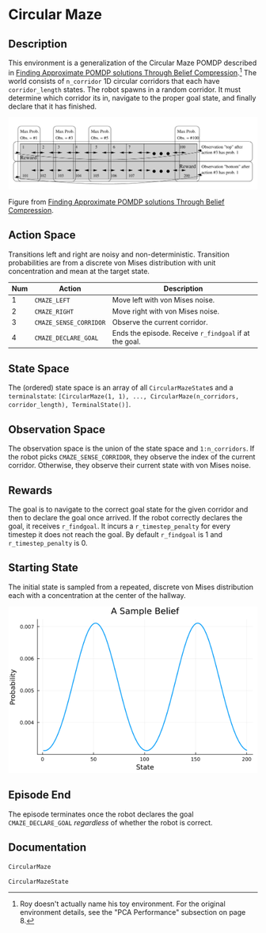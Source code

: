 # Circular Maze

## Description 

This environment is a generalization of the Circular Maze POMDP described in [Finding Approximate POMDP solutions Through Belief Compression](https://arxiv.org/abs/1107.0053).[^1] The world consists of `n_corridor` 1D circular corridors that each have `corridor_length` states. The robot spawns in a random corridor. It must determine which corridor its in, navigate to the proper goal state, and finally declare that it has finished.

![](./assets/maze.png)

Figure from [Finding Approximate POMDP solutions Through Belief Compression](https://arxiv.org/abs/1107.0053).

[^1]: Roy doesn't actually name his toy environment. For the original environment details, see the "PCA Performance" subsection on page 8.

## Action Space

Transitions left and right are noisy and non-deterministic. Transition probabilities are from a discrete von Mises distribution with unit concentration and mean at the target state. 

| Num | Action                 | Description                                            |
|-----|------------------------|--------------------------------------------------------|
| 1   | `CMAZE_LEFT`           | Move left with von Mises noise.                        |
| 2   | `CMAZE_RIGHT`          | Move right with von Mises noise.                       |
| 3   | `CMAZE_SENSE_CORRIDOR` | Observe the current corridor.                          |
| 4   | `CMAZE_DECLARE_GOAL`   | Ends the episode. Receive `r_findgoal` if at the goal. |

## State Space

The (ordered) state space is an array of all `CircularMazeState`s and a `terminalstate`: `[CircularMaze(1, 1), ..., CircularMaze(n_corridors, corridor_length), TerminalState()]`.

## Observation Space

The observation space is the union of the state space and `1:n_corridors`. If the robot picks `CMAZE_SENSE_CORRIDOR`, they observe the index of the current corridor. Otherwise, they observe their current state with von Mises noise.

## Rewards

The goal is to navigate to the correct goal state for the given corridor and then to declare the goal once arrived. If the robot correctly declares the goal, it receives `r_findgoal`. It incurs a `r_timestep_penalty` for every timestep it does not reach the goal. By default `r_findgoal` is 1 and `r_timestep_penalty` is 0. 

## Starting State

The initial state is sampled from a repeated, discrete von Mises distribution each with a concentration at the center of the hallway. 

![](./assets/initial_belief.png)

## Episode End

The episode terminates once the robot declares the goal `CMAZE_DECLARE_GOAL` *regardless* of whether the robot is correct.

## Documentation

```@docs 
CircularMaze
```

```@docs 
CircularMazeState
```